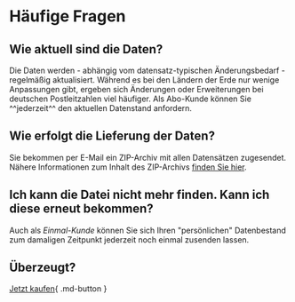 # Häufige Fragen

## Wie aktuell sind die Daten?

Die Daten werden - abhängig vom datensatz-typischen Änderungsbedarf - regelmäßig aktualisiert. Während es bei den Ländern der Erde nur wenige Anpassungen gibt, ergeben sich Änderungen oder Erweiterungen bei deutschen Postleitzahlen viel häufiger. Als Abo-Kunde können Sie ^^jederzeit^^ den aktuellen Datenstand anfordern.


## Wie erfolgt die Lieferung der Daten?

Sie bekommen per E-Mail ein ZIP-Archiv mit allen Datensätzen zugesendet. Nähere Informationen zum Inhalt des ZIP-Archivs [finden Sie hier](/dateistruktur/).


## Ich kann die Datei nicht mehr finden. Kann ich diese erneut bekommen?

Auch als *Einmal-Kunde* können Sie sich Ihren "persönlichen" Datenbestand zum damaligen Zeitpunkt jederzeit noch einmal zusenden lassen.


## Überzeugt?

[Jetzt kaufen](/kaufen/){ .md-button }


